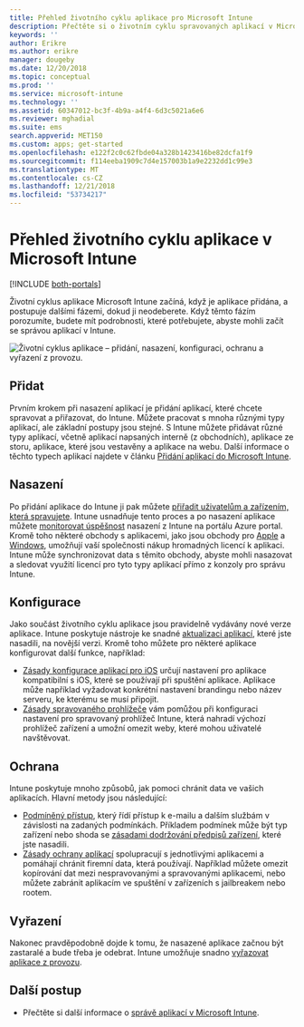 ```yaml
---
title: Přehled životního cyklu aplikace pro Microsoft Intune
description: Přečtěte si o životním cyklu spravovaných aplikací v Microsoft Intune. Životní cyklus aplikace zahrnuje přidání, nasazení, konfiguraci, ochranu a vyřazení aplikací.
keywords: ''
author: Erikre
ms.author: erikre
manager: dougeby
ms.date: 12/20/2018
ms.topic: conceptual
ms.prod: ''
ms.service: microsoft-intune
ms.technology: ''
ms.assetid: 60347012-bc3f-4b9a-a4f4-6d3c5021a6e6
ms.reviewer: mghadial
ms.suite: ems
search.appverid: MET150
ms.custom: apps; get-started
ms.openlocfilehash: e122f2c0c62fbde04a328b1423416be82dcfa1f9
ms.sourcegitcommit: f114eeba1909c7d4e157003b1a9e2232dd1c99e3
ms.translationtype: MT
ms.contentlocale: cs-CZ
ms.lasthandoff: 12/21/2018
ms.locfileid: "53734217"
---
```

# <a name="overview-of-the-app-lifecycle-in-microsoft-intune"></a>Přehled životního cyklu aplikace v Microsoft Intune

[!INCLUDE [both-portals](./includes/note-for-both-portals.md)]

Životní cyklus aplikace Microsoft Intune začíná, když je aplikace přidána, a postupuje dalšími fázemi, dokud ji neodeberete. Když těmto fázím porozumíte, budete mít podrobnosti, které potřebujete, abyste mohli začít se správou aplikací v Intune.

![Životní cyklus aplikace – přidání, nasazení, konfiguraci, ochranu a vyřazení z provozu. ](./media/app-lifecycle.png "životní cyklus aplikace Intune")

## <a name="add"></a>Přidat

Prvním krokem při nasazení aplikací je přidání aplikací, které chcete spravovat a přiřazovat, do Intune. Můžete pracovat s mnoha různými typy aplikací, ale základní postupy jsou stejné. S Intune můžete přidávat různé typy aplikací, včetně aplikací napsaných interně (z obchodních), aplikace ze storu, aplikace, které jsou vestavěny a aplikace na webu. Další informace o těchto typech aplikací najdete v článku [Přidání aplikací do Microsoft Intune](apps-add.md). 

## <a name="deploy"></a>Nasazení

Po přidání aplikace do Intune ji pak můžete [přiřadit uživatelům a zařízením, která spravujete](apps-deploy.md). Intune usnadňuje tento proces a po nasazení aplikace můžete [monitorovat úspěšnost](apps-monitor.md) nasazení z Intune na portálu Azure portal. Kromě toho některé obchody s aplikacemi, jako jsou obchody pro [Apple](vpp-apps-ios.md) a [Windows](windows-store-for-business.md), umožňují vaší společnosti nákup hromadných licencí k aplikaci. Intune může synchronizovat data s těmito obchody, abyste mohli nasazovat a sledovat využití licencí pro tyto typy aplikací přímo z konzoly pro správu Intune.

## <a name="configure"></a>Konfigurace

Jako součást životního cyklu aplikace jsou pravidelně vydávány nové verze aplikace. Intune poskytuje nástroje ke snadné [aktualizaci aplikací](apps-add.md), které jste nasadili, na novější verzi. Kromě toho můžete pro některé aplikace konfigurovat další funkce, například:
- [Zásady konfigurace aplikací pro iOS](app-configuration-policies-use-ios.md) určují nastavení pro aplikace kompatibilní s iOS, které se používají při spuštění aplikace. Aplikace může například vyžadovat konkrétní nastavení brandingu nebo název serveru, ke kterému se musí připojit.
- [Zásady spravovaného prohlížeče](app-configuration-managed-browser.md) vám pomůžou při konfiguraci nastavení pro spravovaný prohlížeč Intune, která nahradí výchozí prohlížeč zařízení a umožní omezit weby, které mohou uživatelé navštěvovat.

## <a name="protect"></a>Ochrana

Intune poskytuje mnoho způsobů, jak pomoci chránit data ve vašich aplikacích. Hlavní metody jsou následující:
- [Podmíněný přístup](conditional-access.md), který řídí přístup k e-mailu a dalším službám v závislosti na zadaných podmínkách. Příkladem podmínek může být typ zařízení nebo shoda se [zásadami dodržování předpisů zařízení](device-compliance.md), které jste nasadili.
- [Zásady ochrany aplikací](app-protection-policy.md) spolupracují s jednotlivými aplikacemi a pomáhají chránit firemní data, která používají. Například můžete omezit kopírování dat mezi nespravovanými a spravovanými aplikacemi, nebo můžete zabránit aplikacím ve spuštění v zařízeních s jailbreakem nebo rootem.

## <a name="retire"></a>Vyřazení

Nakonec pravděpodobně dojde k tomu, že nasazené aplikace začnou být zastaralé a bude třeba je odebrat. Intune umožňuje snadno [vyřazovat aplikace z provozu](device-management.md).

## <a name="next-steps"></a>Další postup

- Přečtěte si další informace o [správě aplikací v Microsoft Intune](app-management.md).